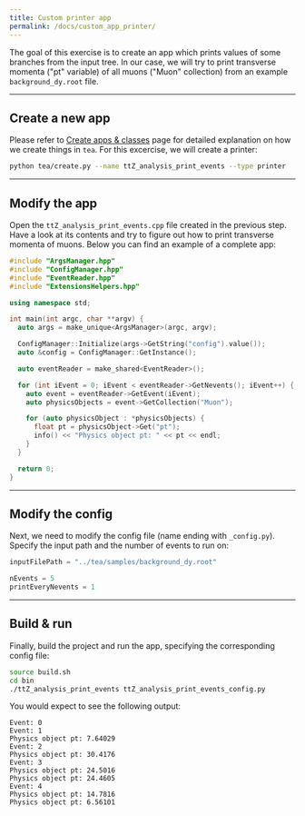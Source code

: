 ```yaml
---
title: Custom printer app
permalink: /docs/custom_app_printer/
---
```


The goal of this exercise is to create an app which prints values of some branches from the input tree. In our case, we will try to print transverse momenta ("pt" variable) of all muons ("Muon" collection) from an example `background_dy.root` file.

---

## Create a new app

Please refer to [Create apps & classes]({{site.baseurl}}/docs/create_script/) page for detailed explanation on how we create things in `tea`. For this excercise, we will create a printer:

```bash
python tea/create.py --name ttZ_analysis_print_events --type printer
```

---

## Modify the app

Open the `ttZ_analysis_print_events.cpp` file created in the previous step. Have a look at its contents and try to figure out how to print transverse momenta of muons. Below you can find an example of a complete app:

```cpp
#include "ArgsManager.hpp"
#include "ConfigManager.hpp"
#include "EventReader.hpp"
#include "ExtensionsHelpers.hpp"

using namespace std;

int main(int argc, char **argv) {
  auto args = make_unique<ArgsManager>(argc, argv);

  ConfigManager::Initialize(args->GetString("config").value());
  auto &config = ConfigManager::GetInstance();

  auto eventReader = make_shared<EventReader>();

  for (int iEvent = 0; iEvent < eventReader->GetNevents(); iEvent++) {    
    auto event = eventReader->GetEvent(iEvent);
    auto physicsObjects = event->GetCollection("Muon");

    for (auto physicsObject : *physicsObjects) {
      float pt = physicsObject->Get("pt");
      info() << "Physics object pt: " << pt << endl;
    }
  }

  return 0;
}
```

---

## Modify the config

Next, we need to modify the config file (name ending with `_config.py`). Specify the input path and the number of events to run on:

```python
inputFilePath = "../tea/samples/background_dy.root"

nEvents = 5
printEveryNevents = 1
```

---

## Build & run

Finally, build the project and run the app, specifying the corresponding config file:

```bash
source build.sh
cd bin
./ttZ_analysis_print_events ttZ_analysis_print_events_config.py
```

You would expect to see the following output:

```
Event: 0
Event: 1
Physics object pt: 7.64029
Event: 2
Physics object pt: 30.4176
Event: 3
Physics object pt: 24.5016
Physics object pt: 24.4605
Event: 4
Physics object pt: 14.7816
Physics object pt: 6.56101
```

